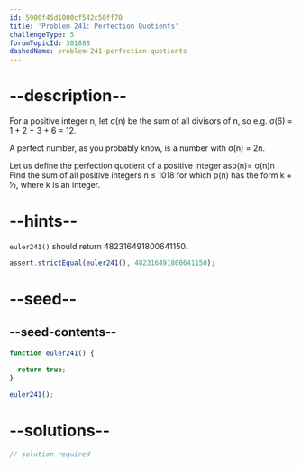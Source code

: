 ```yaml
---
id: 5900f45d1000cf542c50ff70
title: 'Problem 241: Perfection Quotients'
challengeType: 5
forumTopicId: 301888
dashedName: problem-241-perfection-quotients
---
```


# --description--

For a positive integer n, let σ(n) be the sum of all divisors of n, so e.g. σ(6) = 1 + 2 + 3 + 6 = 12.

A perfect number, as you probably know, is a number with σ(n) = 2n.

Let us define the perfection quotient of a positive integer asp(n)= σ(n)n . Find the sum of all positive integers n ≤ 1018 for which p(n) has the form k + 1⁄2, where k is an integer.

# --hints--

`euler241()` should return 482316491800641150.

```js
assert.strictEqual(euler241(), 482316491800641150);
```

# --seed--

## --seed-contents--

```js
function euler241() {

  return true;
}

euler241();
```

# --solutions--

```js
// solution required
```